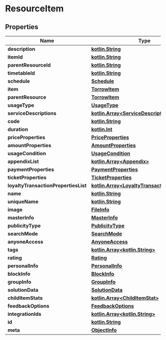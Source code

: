 # ResourceItem

## Properties
Name | Type | Description | Notes
------------ | ------------- | ------------- | -------------
**description** | [**kotlin.String**](.md) |  |  [optional]
**itemId** | [**kotlin.String**](.md) |  |  [optional]
**parentResourceId** | [**kotlin.String**](.md) |  |  [optional]
**timetableId** | [**kotlin.String**](.md) |  |  [optional]
**schedule** | [**Schedule**](Schedule.md) |  |  [optional]
**item** | [**TorrowItem**](TorrowItem.md) |  |  [optional]
**parentResource** | [**TorrowItem**](TorrowItem.md) |  |  [optional]
**usageType** | [**UsageType**](UsageType.md) |  |  [optional]
**serviceDescriptions** | [**kotlin.Array&lt;ServiceDescription&gt;**](ServiceDescription.md) |  |  [optional]
**code** | [**kotlin.String**](.md) |  |  [optional]
**duration** | [**kotlin.Int**](.md) |  |  [optional]
**priceProperties** | [**PriceProperties**](PriceProperties.md) |  |  [optional]
**amountProperties** | [**AmountProperties**](AmountProperties.md) |  |  [optional]
**usageCondition** | [**UsageCondition**](UsageCondition.md) |  |  [optional]
**appendixList** | [**kotlin.Array&lt;Appendix&gt;**](Appendix.md) |  |  [optional]
**paymentProperties** | [**PaymentProperties**](PaymentProperties.md) |  |  [optional]
**ticketProperties** | [**TicketProperties**](TicketProperties.md) |  |  [optional]
**loyaltyTransactionPropertiesList** | [**kotlin.Array&lt;LoyaltyTransactionProperties&gt;**](LoyaltyTransactionProperties.md) |  |  [optional]
**name** | [**kotlin.String**](.md) |  |  [optional]
**uniqueName** | [**kotlin.String**](.md) |  |  [optional]
**image** | [**FileInfo**](FileInfo.md) |  |  [optional]
**masterInfo** | [**MasterInfo**](MasterInfo.md) |  |  [optional]
**publicityType** | [**PublicityType**](PublicityType.md) |  |  [optional]
**searchMode** | [**SearchMode**](SearchMode.md) |  |  [optional]
**anyoneAccess** | [**AnyoneAccess**](AnyoneAccess.md) |  |  [optional]
**tags** | [**kotlin.Array&lt;kotlin.String&gt;**](.md) |  |  [optional]
**rating** | [**Rating**](Rating.md) |  |  [optional]
**personalInfo** | [**PersonalInfo**](PersonalInfo.md) |  |  [optional]
**blockInfo** | [**BlockInfo**](BlockInfo.md) |  |  [optional]
**groupInfo** | [**GroupInfo**](GroupInfo.md) |  |  [optional]
**solutionData** | [**SolutionData**](SolutionData.md) |  |  [optional]
**childItemStats** | [**kotlin.Array&lt;ChildItemStat&gt;**](ChildItemStat.md) |  |  [optional]
**feedbackOptions** | [**FeedbackOptions**](FeedbackOptions.md) |  |  [optional]
**integrationIds** | [**kotlin.Array&lt;kotlin.String&gt;**](.md) |  |  [optional]
**id** | [**kotlin.String**](.md) |  |  [optional]
**meta** | [**ObjectInfo**](ObjectInfo.md) |  |  [optional]
